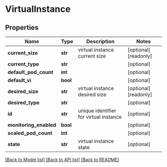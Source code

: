 # VirtualInstance


## Properties
Name | Type | Description | Notes
------------ | ------------- | ------------- | -------------
**current_size** | **str** | virtual instance current size | [optional] [readonly] 
**current_type** | **str** |  | [optional] 
**default_pod_count** | **int** |  | [optional] 
**default_vi** | **bool** |  | [optional] 
**desired_size** | **str** | virtual instance desired size | [optional] [readonly] 
**desired_type** | **str** |  | [optional] 
**id** | **str** | unique identifier for virtual instance | [optional] 
**monitoring_enabled** | **bool** |  | [optional] 
**scaled_pod_count** | **int** |  | [optional] 
**state** | **str** | virtual instance state | [optional] 

[[Back to Model list]](../README.md#documentation-for-models) [[Back to API list]](../README.md#documentation-for-api-endpoints) [[Back to README]](../README.md)


